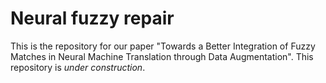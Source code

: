# Neural fuzzy repair
This is the repository for our paper "Towards a Better Integration of Fuzzy Matches in Neural Machine Translation through Data Augmentation". This repository is *under construction*.
